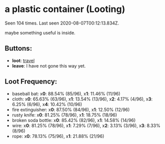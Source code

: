 # a plastic container (Looting)

Seen 104 times. Last seen 2020-08-07T00:12:13.834Z.

maybe something useful is inside.

## Buttons:

- **loot**: [travel](travel-travel.md)
- **leave**: I have not gone this way yet.

## Loot Frequency:

  - baseball bat: x**0**: 88.54% (85/96), x**1**: 11.46% (11/96)
  - cloth: x**0**: 65.63% (63/96), x**1**: 13.54% (13/96), x**2**: 4.17% (4/96), x**3**: 6.25% (6/96), x**4**: 10.42% (10/96)
  - fire extinguisher: x**0**: 87.50% (84/96), x**1**: 12.50% (12/96)
  - rusty knife: x**0**: 81.25% (78/96), x**1**: 18.75% (18/96)
  - broken soda bottle: x**0**: 85.42% (82/96), x**1**: 14.58% (14/96)
  - wire: x**0**: 81.25% (78/96), x**1**: 7.29% (7/96), x**2**: 3.13% (3/96), x**3**: 8.33% (8/96)
  - rope: x**0**: 78.13% (75/96), x**1**: 21.88% (21/96)
